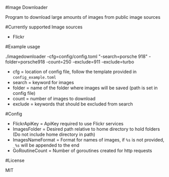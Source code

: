 #Image Downloader

Program to download large amounts of images from public image sources

#Currently supported Image sources

- Flickr

#Example usage

./imagedownloader -cfg=config/config.toml "-search=porsche 918" -folder=porsche918 -count=250 -exclude=911 -exclude=turbo

- cfg = location of config file, follow the template provided in `config_example.toml`
- search = keyword for images
- folder = name of the folder where images will be saved (path is set in config file)
- count = number of images to download
- exclude = keywords that should be excluded from search

#Config
- FlickrApiKey = ApiKey required to use Flickr services
- ImagesFolder = Desired path relative to home directory to hold folders (Do not include home directory in path)
- ImagesNameFormat = Format for names of images, if `%s` is not provided, `_%s` will be appended to the end
- GoRoutineCount = Number of goroutines created for http requests

#License

MIT